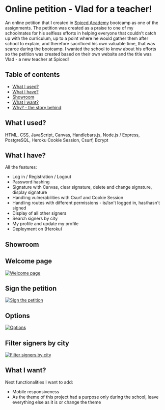 # Online petition - Vlad for a teacher!

An online petition that I created in [Spiced Academy](https://www.spiced-academy.com/) bootcamp as one of the assignments.
The petition was created as a praise to one of my schoolmates for his selfless efforts in helping everyone that couldn't catch up with the curriculum, up to a point where he would gather them after school to explain, and therefore sacrificed his own valuable time, that was scarce during the bootcamp. I wanted the school to know about his efforts so the petition was created based on their own website and the title was Vlad - a new teacher at Spiced!

## Table of contents

-   [What I used?](#what-i-used)
-   [What I have?](#what-i-have)
-   [Showroom](#showroom)
-   [What I want?](#what-i-want)
-   [Why? - the story behind](#why)

## What I used? <a name="what-i-used"></a>

HTML, CSS, JavaScript, Canvas, Handlebars.js, Node.js / Express, PostgreSQL, Heroku
Cookie Session, Csurf, Bcrypt

## What I have? <a name="what-i-have"></a>

All the features:

-   Log in / Registration / Logout
-   Password hashing
-   Signature with Canvas, clear signature, delete and change signature, display signature
-   Handling vulnerabilities with Csurf and Cookie Session
-   Handling routes with different permissions - is/isn't logged in, has/hasn't signed
-   Display of all other signers
-   Search signers by city
-   My profile and update my profile
-   Deployment on (Heroku)

## <a name="showroom"></a>Showroom

## Welcome page

[![Welcome page](https://i.gyazo.com/e45ce8b6196aa515a432200469f1c721.gif)](https://gyazo.com/e45ce8b6196aa515a432200469f1c721)

## Sign the petition

[![Sign the petition](https://i.gyazo.com/dcaad57e49611e4a12c62042ab761f37.png)](https://gyazo.com/dcaad57e49611e4a12c62042ab761f37)

## Options

[![Options](https://i.gyazo.com/240c57b30a2dc32f21551f8075371ca2.png)](https://gyazo.com/240c57b30a2dc32f21551f8075371ca2)

## Filter signers by city

[![Filter signers by city](https://i.gyazo.com/ac0856a175cd1a6a76f6337d3356dcbf.png)](https://gyazo.com/ac0856a175cd1a6a76f6337d3356dcbf)

## <a name="what-i-want"></a>What I want?

Next functionalities I want to add:

-   Mobile responsiveness
-   As the theme of this project had a purpose only during the school, leave everything else as it is or change the theme
